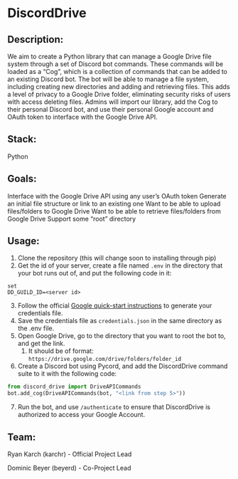 # DiscordDrive

## Description:
We aim to create a Python library that can manage a Google Drive file system through a set of Discord bot commands. These commands will be loaded as a “Cog”, which is a collection of commands that can be added to an existing Discord bot. The bot will be able to manage a file system, including creating new directories and adding and retrieving files. This adds a level of privacy to a Google Drive folder, eliminating security risks of users with access deleting files. Admins will import our library, add the Cog to their personal Discord bot, and use their personal Google account and OAuth token to interface with the Google Drive API.

## Stack:
Python

## Goals:
Interface with the Google Drive API using any user’s OAuth token
Generate an initial file structure or link to an existing one
Want to be able to upload files/folders to Google Drive
Want to be able to retrieve files/folders from Google Drive
Support some “root” directory

## Usage:
1. Clone the repository (this will change soon to installing through pip)
2. Get the id of your server, create a file named `.env` in the directory that your bot runs out of, and put the following code in it:
```
set
DD_GUILD_ID=<server id>
```
3. Follow the official [Google quick-start instructions](https://developers.google.com/drive/api/quickstart/python) to generate your credentials file.
4. Save the credentials file as `credentials.json` in the same directory as the .env file.
5. Open Google Drive, go to the directory that you want to root the bot to, and get the link.
   1. It should be of format: `https://drive.google.com/drive/folders/folder_id`
6. Create a Discord bot using Pycord, and add the DiscordDrive command suite to it with the following code:
```python
from discord_drive import DriveAPICommands
bot.add_cog(DriveAPICommands(bot, "<link from step 5>"))
```
7. Run the bot, and use `/authenticate` to ensure that DiscordDrive is authorized to access your Google Account.

## Team:
Ryan Karch (karchr) - Official Project Lead

Dominic Beyer (beyerd) - Co-Project Lead